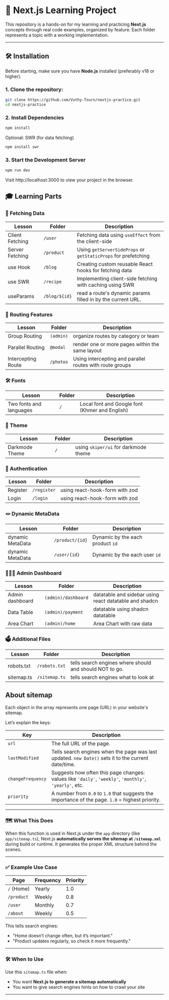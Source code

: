 
# 🚀 Next.js Learning Project

This repository is a hands-on for my learning and practicing **Next.js** concepts through real code examples, organized by feature. Each folder represents a topic with a working implementation.

---

## 🛠️ Installation

Before starting, make sure you have **Node.js** installed (preferably v18 or higher).

### 1. Clone the repository:

```bash
git clone https://github.com/Vuthy-Tourn/nextjs-practice.git
cd nextjs-practice
```
### 2. Install Dependencies
```bash
npm install
```
Optional: SWR (for data fetching)
```bash
npm install swr
```

### 3. Start the Development Server
```bash
npm run dev
```
Visit http://localhost:3000 to view your project in the browser.

## 🎓 Learning Parts
### 📡 Fetching Data
| Lesson          | Folder    | Description                                                    |
| --------------- | --------- | -------------------------------------------------------------- |
| Client Fetching | `/user`    | Fetching data using `useEffect` from the client-side           |
| Server Fetching | `/product` | Using `getServerSideProps` or `getStaticProps` for prefetching |
| use Hook        | `/blog`    | Creating custom reusable React hooks for fetching data         |
| use SWR         | `/recipe`  | Implementing client-side fetching with caching using SWR       |
| useParams         | `/blog/${id}`  | read a route's dynamic params filled in by the current URL. |

### 🧭 Routing Features
| Lesson             | Folder   | Description                                              |
| ------------------ | -------- | -------------------------------------------------------- |
| Group Routing      | `(admin)` | organize routes by category or team                     |
| Parallel Routing   | `@modal` | render one or more pages within the same layout          |
| Intercepting Route | `/photos` | Using intercepting and parallel routes with route groups |


### 🛠️ Fonts
| Lesson             | Folder   | Description                                              |
| ------------------ | -------- | -------------------------------------------------------- |
| Two fonts and languages| `/`      | Local font and Google font (Khmer and English)       |

### 🌙 Theme
| Lesson             | Folder   | Description                                              |
| ------------------ | -------- | -------------------------------------------------------- |
| Darkmode Theme     | `/`      | using `skiper/ui` for darkmode theme                     |

### 🔐 Authentication
| Lesson             | Folder   | Description                                              |
| ------------------ | -------- | -------------------------------------------------------- |
| Register       | `/register`      | using react-hook-form with zod                       |
| Login       | `/login`      | using react-hook-form with zod                       |

### 🪢 Dynamic MetaData
| Lesson             | Folder   | Description                                              |
| ------------------ | -------- | -------------------------------------------------------- |
| dynamic MetaData   | `/product/{id}`| Dynamic by the each product `id`                   |
| dynamic MetaData   | `/user/{id}`| Dynamic by the each user `id`                   |

### 🧑🏻‍💼 Admin Dashboard
| Lesson             | Folder   | Description                                              |
| ------------------ | -------- | -------------------------------------------------------- |
| Admin dashboard    | `(admin)/dashboard`| datatable and sidebar using react datatable and shadcn   |
| Data Table    | `(admin)/payment`| datatable using shadcn datatable                 |
| Area Chart         | `(admin)/home`| Area Chart with raw data                            |

### 🗳️ Additional Files
| Lesson             | Folder   | Description                                              |
| ------------------ | -------- | -------------------------------------------------------- |
| robots.txt   | `/robots.txt`| tells search engines where should and should NOT to go.    |
| sitemap.ts   | `/sitemap.ts`| tells search engines what to look at                   |

## About sitemap

Each object in the array represents one page (URL) in your website's sitemap.

Let’s explain the keys:

| Key              | Description |
|------------------|-------------|
| `url`            | The full URL of the page. |
| `lastModified`   | Tells search engines when the page was last updated. `new Date()` sets it to the current date/time. |
| `changeFrequency`| Suggests how often this page changes: values like `'daily'`, `'weekly'`, `'monthly'`, `'yearly'`, etc. |
| `priority`       | A number from `0.0` to `1.0` that suggests the importance of the page. `1.0` = highest priority. |

---

### 🗺️ What This Does

When this function is used in Next.js under the `app` directory (like `app/sitemap.ts`), Next.js **automatically serves the sitemap at `/sitemap.xml`** during build or runtime. It generates the proper XML structure behind the scenes.

---

### ✅ Example Use Case

| Page            | Frequency | Priority |
|-----------------|-----------|----------|
| `/` (Home)      | Yearly    | 1.0      |
| `/product`        | Weekly   | 0.8      |
| `/user`         | Monthly    | 0.7      |
| `/about`         | Weekly    | 0.5      |

This tells search engines:
- "Home doesn’t change often, but it’s important."
- "Product updates regularly, so check it more frequently."

---

### 🛠️ When to Use

Use this `sitemap.ts` file when:
- You want **Next.js to generate a sitemap automatically**
- You want to give search engines hints on how to crawl your site

---
